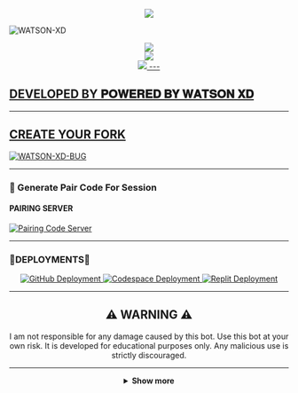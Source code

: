 <p align="center">
  <a href="https://git.io/typing-svg">
    <img src="https://readme-typing-svg.demolab.com?font=EB+Garamond&weight=800&size=28&duration=4000&pause=1000&random=false&width=435&lines=+𝗪𝗔𝗧𝗦𝗢𝗡_BUG+©𝐏𝐎𝐖𝐄𝐑𝐄𝐃+𝐁𝐘+𝐖𝐀𝐓𝐒𝐎𝐍+𝐗𝐃+alt="Typing SVG" />
  </a>
</p>

![WATSON-XD](https://files.catbox.moe/rfowi7.jpg)
<p align="center">
<a href="https://www.youtube.com/@WATSON_TECH"><img src="https://img.shields.io/badge/YouTube-ff0000?style=for-the-badge&logo=youtube&logoColor=ff000000&link=https://youtube.com/@DRK-TECH" /><br>
<a href="https://whatsapp.com/channel/0029VajjzuB9sBI890YffB1b"><img src="https://img.shields.io/badge/WhatsApp Channel-25D366?style=for-the-badge&logo=whatsapp&logoColor=white&link=https://whatsapp.com/channel/0029VajjzuB9sBI890YffB1b" /><br>
<a href="https://t.me/+13472314632"><img src="https://img.shields.io/badge/Telegram-00FFFF?style=for-the-badge&logo=telegram&logoColor=white" />
---

## DEVELOPED BY 𝐏𝐎𝐖𝐄𝐑𝐄𝐃 𝐁𝐘 𝐖𝐀𝐓𝐒𝐎𝐍 𝐗𝐃

---

## CREATE YOUR FORK
<a href="https://github.com/Watson1xd/WATSON-XD-BUG/fork">
  <img title="WATSON-XD-BUG" src="https://img.shields.io/badge/FORK-WATSON-XD-BUG-red?color=red&style=for-the-badge&logo=stackshare">
</a>

---

### 🔐 Generate Pair Code For Session

#### PAIRING SERVER 
<a href="https://drk-tech-1.onrender.com/" target="_blank">
  <img alt="Pairing Code Server " src="https://img.shields.io/badge/PAIRING CODE-green?style=for-the-badge&logo=opencv&logoColor=white"/>
</a>

---

###  🚀DEPLOYMENTS🚀

<div align="center">
  <!-- Badges for deployment -->
  <a href="https://youtu.be/AZg7UMMy6q8?si=_YyYGgUS1AL9oR-B" target="_blank">
    <img src="https://img.shields.io/badge/Deployment-GitHub-blue?style=for-the-badge&logo=github" alt="GitHub Deployment" />
  </a>
  <a href="https://youtu.be/4b1HNuaQx54?si=CSRoq27E8nS0AeNA" target="_blank">
    <img src="https://img.shields.io/badge/Deployment-Codespace-blue?style=for-the-badge&logo=github" alt="Codespace Deployment" />
  </a>
  <a href="https://youtu.be/yH2KCK0AD4I?si=F5tjgBpK4ZQO0F-x" target="_blank">
    <img src="https://img.shields.io/badge/Deployment-Replit-blue?style=for-the-badge&logo=replit" alt="Replit Deployment" />
  </a>
  
---

## ⚠️ WARNING ⚠️

I am not responsible for any damage caused by this bot. Use this bot at your own risk. It is developed for educational purposes only. Any malicious use is strictly discouraged.

---

<details>
  <summary><strong>Show more</strong></summary>


---

## Developer 💀

<a href="https://github.com/watsonxdboy">
  <img src="https://github.com/WATSON-XD2.png" width="200" height="200" alt="WATSON-XD2"/>
</a>
<p align="center"><strong>WATSON-XD2</strong></p>

---

## Contributors 🤝

<a href="https://github.com/toge012345">
  <img src="https://files.catbox.moe/rfowi7.jpg" width="200" height="200" alt="toge012345"/>
</a>
<p align="center"><strong>watsonxdboy</strong

---

## GitHub Deployment

```yaml
name: Node.js CI

on:
  push:
    branches:
      - main
  pull_request:
    branches:
      - main
  schedule:
    - cron: '0 */6 * * *'  

jobs:
  build:

    runs-on: ubuntu-latest

    strategy:
      matrix:
        node-version: [20.x]

    steps:
    - name: Checkout repository
      uses: actions/checkout@v3

    - name: Set up Node.js
      uses: actions/setup-node@v3
      with:
        node-version: ${{ matrix.node-version }}

    - name: Install dependencies
      run: npm install

    - name: Install FFmpeg
      run: sudo apt-get install -y ffmpeg

    - name: Start application with timeout
      run: |
        timeout 21590s npm start  # Limits run to 5h 59m 50s

    - name: Save state (Optional)
      run: |
        ./save_state.sh
